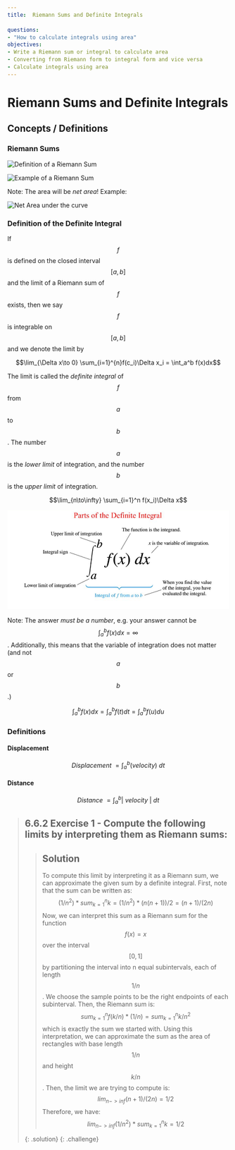 ```yaml
---
title:  Riemann Sums and Definite Integrals

questions:
- "How to calculate integrals using area"
objectives:
- Write a Riemann sum or integral to calculate area
- Converting from Riemann form to integral form and vice versa
- Calculate integrals using area
---
```


# Riemann Sums and Definite Integrals

## Concepts / Definitions

### Riemann Sums

![Definition of a Riemann Sum](../assets/calculus/5-2-riemann-sums-and-definite-integrals_1.jpg)

![Example of a Riemann Sum](../assets/calculus/5-2-riemann-sums-and-definite-integrals_2.jpg)

Note: The area will be _net area_! Example:

![Net Area under the curve](../assets/calculus/5-2-riemann-sums-and-definite-integrals_3.jpg)

### Definition of the Definite Integral

If $$f$$ is defined on the closed interval $$[a, b]$$ and the limit of a Riemann sum of $$f$$ exists, then we say $$f$$ is integrable on $$[a, b]$$ and we denote the limit by

$$\lim_{\Delta x\to 0} \sum_{i=1}^{n}f(c_i)\Delta x_i = \int_a^b f(x)dx$$

The limit is called the _definite integral_ of $$f$$ from $$a$$ to $$b$$. The number $$a$$ is the _lower limit_ of integration, and the number $$b$$ is the _upper limit_ of integration.

$$\lim_{n\to\infty} \sum_{i=1}^n f(x_i)\Delta x$$

![Parts of the Definite Integral](../assets/calculus/5-2-riemann-sums-and-definite-integrals_4.png)

Note: The answer _must be a number_, e.g. your answer cannot be $$\int_a^b f(x)dx = \infty$$.
Additionally, this means that the variable of integration does not matter (and not $$a$$ or $$b$$.)

$$\int_a^b f(x)dx = \int_a^b f(t)dt = \int_a^b f(u)du$$

### Definitions

#### Displacement

$$Displacement\ = \int_a^b (velocity)\ dt$$

#### Distance

$$Distance\ = \int_a^b \lvert\ velocity\ \rvert\ dt$$

> ## 6.6.2 Exercise 1 - Compute the following limits by interpreting them as Riemann sums:
> > 
> > ## Solution
> >
> > To compute this limit by interpreting it as a Riemann sum, we can approximate the given sum by a definite integral.
> > First, note that the sum can be written as:
$$(1/n^2) * sum_{k=1}^n k = (1/n^2) * (n(n+1))/2 = (n+1)/(2n)$$
Now, we can interpret this sum as a Riemann sum for the function $$f(x) = x $$ over the interval $$[0,1]$$ by partitioning the interval into n equal subintervals, each of length $$1/n$$. We choose the sample points to be the right endpoints of each subinterval. Then, the Riemann sum is:
$$sum_{k=1}^n f(k/n) * (1/n) = sum_{k=1}^n k/n^2$$
which is exactly the sum we started with.
> > Using this interpretation, we can approximate the sum as the area of rectangles with base length $$1/n$$ and height $$k/n$$. Then, the limit we are trying to compute is:
$$lim_{n->inf} (n+1)/(2n) = 1/2$$
Therefore, we have:
$$lim_{n->inf} (1/n^2) * sum_{k=1}^n k = 1/2$$
> > 
> {: .solution}
{: .challenge}
